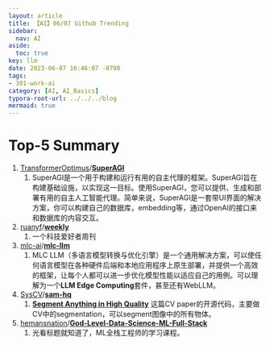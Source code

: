 ```yaml
---
layout: article
title: 【AI】06/07 Github Trending
sidebar:
  nav: AI
aside:
  toc: true
key: llm
date: 2023-06-07 16:46:07 -0700
tags:
- 301-work-ai
category: [AI, AI_Basics]
typora-root-url: ../../../blog
mermaid: true
---
```


# Top-5 Summary

1. [TransformerOptimus](https://github.com/TransformerOptimus)/**[SuperAGI](https://github.com/TransformerOptimus/SuperAGI)**
   1. SuperAGI是一个用于构建和运行有用的自主代理的框架。SuperAGI旨在构建基础设施，以实现这一目标。使用SuperAGI，您可以提供、生成和部署有用的自主人工智能代理。简单来说，SuperAGI是一套带UI界面的解决方案，你可以构建自己的数据库，embedding等，通过OpenAI的接口来和数据库的内容交互。
2. [ruanyf](https://github.com/ruanyf)/**[weekly](https://github.com/ruanyf/weekly)**
   1. 一个科技爱好者周刊
3. [mlc-ai](https://github.com/mlc-ai)/**[mlc-llm](https://github.com/mlc-ai/mlc-llm)**
   1. MLC LLM（多语言模型转换与优化引擎）是一个通用解决方案，可以使任何语言模型在各种硬件后端和本地应用程序上原生部署，并提供一个高效的框架，让每个人都可以进一步优化模型性能以适应自己的用例。可以理解为一个**LLM Edge Computing**套件，甚至还有WebLLM。
4. [SysCV](https://github.com/SysCV)/**[sam-hq](https://github.com/SysCV/sam-hq)**
   1. [**Segment Anything in High Quality**](https://arxiv.org/abs/2306.01567) 这篇CV paper的开源代码，主要做CV中的segmentation，可以segment图像中的所有物体。
5. [hemansnation](https://github.com/hemansnation)/**[God-Level-Data-Science-ML-Full-Stack](https://github.com/hemansnation/God-Level-Data-Science-ML-Full-Stack)**
   1. 光看标题就知道了，ML全栈工程师的学习课程。

